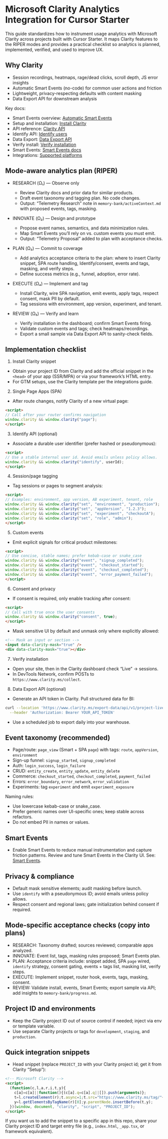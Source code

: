 # Microsoft Clarity Analytics Integration for Cursor Starter

This guide standardizes how to instrument usage analytics with Microsoft Clarity across projects built with Cursor Starter. It maps Clarity features to the RIPER modes and provides a practical checklist so analytics is planned, implemented, verified, and used to improve UX.

## Why Clarity
- Session recordings, heatmaps, rage/dead clicks, scroll depth, JS error insights
- Automatic Smart Events (no-code) for common user actions and friction
- Lightweight, privacy-respecting defaults with content masking
- Data Export API for downstream analysis

Key docs:
- Smart Events overview: [Automatic Smart Events](https://clarity.microsoft.com/blog/say-goodbye-to-manual-tracking-introducing-claritys-automatic-smart-events/)
- Setup and installation: [Install Clarity](https://learn.microsoft.com/en-us/clarity/setup-and-installation/)
- API reference: [Clarity API](https://learn.microsoft.com/en-us/clarity/setup-and-installation/clarity-api)
- Identify API: [Identify users](https://learn.microsoft.com/en-us/clarity/setup-and-installation/identify-api)
- Data Export: [Data Export API](https://learn.microsoft.com/en-us/clarity/setup-and-installation/clarity-data-export-api)
- Verify install: [Verify installation](https://learn.microsoft.com/en-us/clarity/setup-and-installation/clarity-setup#verify-your-installation)
- Smart Events: [Smart Events docs](https://learn.microsoft.com/en-us/clarity/setup-and-installation/smart-events)
- Integrations: [Supported platforms](https://learn.microsoft.com/en-us/clarity/third-party-integrations/supported-third-party-platforms)

## Mode-aware analytics plan (RIPER)

- RESEARCH (Ω₁) — Observe only
  - Review Clarity docs and prior data for similar products.
  - Draft event taxonomy and tagging plan. No code changes.
  - Output: “Telemetry Research” note in `memory-bank/activeContext.md` with proposed events, tags, masking.

- INNOVATE (Ω₂) — Design and prototype
  - Propose event names, semantics, and data minimization rules.
  - Map Smart Events you’ll rely on vs. custom events you must emit.
  - Output: “Telemetry Proposal” added to plan with acceptance checks.

- PLAN (Ω₃) — Commit to coverage
  - Add analytics acceptance criteria to the plan: where to insert Clarity snippet, SPA route handling, Identify/consent, events and tags, masking, and verify steps.
  - Define success metrics (e.g., funnel, adoption, error rate).

- EXECUTE (Ω₄) — Implement and tag
  - Install Clarity, wire SPA navigation, emit events, apply tags, respect consent, mask PII by default.
  - Tag sessions with environment, app version, experiment, and tenant.

- REVIEW (Ω₅) — Verify and learn
  - Verify installation in the dashboard; confirm Smart Events firing.
  - Validate custom events and tags; check heatmaps/recordings.
  - Export a small sample via Data Export API to sanity-check fields.

## Implementation checklist

1) Install Clarity snippet
- Obtain your project ID from Clarity and add the official snippet in the `<head>` of your app (SSR/MPA) or via your framework’s HTML entry.
- For GTM setups, use the Clarity template per the integrations guide.

2) Single Page Apps (SPA)
- After route changes, notify Clarity of a new virtual page:
```html
<script>
// Call after your router confirms navigation
window.clarity && window.clarity("page");
</script>
```

3) Identify API (optional)
- Associate a durable user identifier (prefer hashed or pseudonymous):
```html
<script>
// Use a stable internal user id. Avoid emails unless policy allows.
window.clarity && window.clarity("identify", userId);
</script>
```

4) Session/page tagging
- Tag sessions or pages to segment analysis:
```html
<script>
// Examples: environment, app version, AB experiment, tenant, role
window.clarity && window.clarity("set", "environment", "production");
window.clarity && window.clarity("set", "appVersion", "1.2.3");
window.clarity && window.clarity("set", "experiment", "checkoutA");
window.clarity && window.clarity("set", "role", "admin");
</script>
```

5) Custom events
- Emit explicit signals for critical product milestones:
```html
<script>
// Use concise, stable names; prefer kebab-case or snake_case
window.clarity && window.clarity("event", "signup_completed");
window.clarity && window.clarity("event", "checkout_started");
window.clarity && window.clarity("event", "checkout_completed");
window.clarity && window.clarity("event", "error_payment_failed");
</script>
```

6) Consent and privacy
- If consent is required, only enable tracking after consent:
```html
<script>
// Call with true once the user consents
window.clarity && window.clarity("consent", true);
</script>
```
- Mask sensitive UI by default and unmask only where explicitly allowed:
```html
<!-- Mask an input or section -->
<input data-clarity-mask="true" />
<div data-clarity-mask="true"></div>
```

7) Verify installation
- Open your site, then in the Clarity dashboard check “Live” → sessions.
- In DevTools Network, confirm POSTs to `https://www.clarity.ms/collect`.

8) Data Export API (optional)
- Generate an API token in Clarity. Pull structured data for BI:
```bash
curl --location 'https://www.clarity.ms/export-data/api/v1/project-live-insights?numOfDays=1&dimension1=OS' \
  --header 'Authorization: Bearer YOUR_API_TOKEN'
```
- Use a scheduled job to export daily into your warehouse.

## Event taxonomy (recommended)

- Page/route: `page_view` (Smart + SPA `page`) with tags: `route`, `appVersion`, `environment`
- Sign-up funnel: `signup_started`, `signup_completed`
- Auth: `login_success`, `login_failure`
- CRUD: `entity_create`, `entity_update`, `entity_delete`
- Commerce: `checkout_started`, `checkout_completed`, `payment_failed`
- Errors: `error_boundary`, `error_network`, `error_validation`
- Experiments: tag `experiment` and emit `experiment_exposure`

Naming rules:
- Use lowercase kebab-case or snake_case.
- Prefer generic names over UI-specific ones; keep stable across refactors.
- Do not embed PII in names or values.

## Smart Events
- Enable Smart Events to reduce manual instrumentation and capture friction patterns. Review and tune Smart Events in the Clarity UI. See: [Smart Events](https://learn.microsoft.com/en-us/clarity/setup-and-installation/smart-events).

## Privacy & compliance
- Default mask sensitive elements; audit masking before launch.
- Use `identify` with a pseudonymous ID; avoid emails unless policy allows.
- Respect consent and regional laws; gate initialization behind consent if required.

## Mode-specific acceptance checks (copy into plans)
- RESEARCH: Taxonomy drafted; sources reviewed; comparable apps analyzed.
- INNOVATE: Event list, tags, masking rules proposed; Smart Events plan.
- PLAN: Acceptance criteria include: snippet added, SPA `page` wired, `identify` strategy, consent gating, events + tags list, masking list, verify steps.
- EXECUTE: Implement snippet, router hook, events, tags, masking, consent.
- REVIEW: Validate install, events, Smart Events; export sample via API; add insights to `memory-bank/progress.md`.

## Project ID and environments
- Keep the Clarity project ID out of source control if needed; inject via env or template variable.
- Use separate Clarity projects or tags for `development`, `staging`, and `production`.

## Quick integration snippets

- Head snippet (replace `PROJECT_ID` with your Clarity project id; get it from Clarity “Setup”):
```html
<!-- Microsoft Clarity -->
<script>
  (function(c,l,a,r,i,t,y){
    c[a]=c[a]||function(){(c[a].q=c[a].q||[]).push(arguments)};
    t=l.createElement(r);t.async=1;t.src="https://www.clarity.ms/tag/"+i;
    y=l.getElementsByTagName(r)[0];y.parentNode.insertBefore(t,y);
  })(window, document, "clarity", "script", "PROJECT_ID");
</script>
```

If you want us to add the snippet to a specific app in this repo, share your Clarity project ID and target entry file (e.g., `index.html`, `_app.tsx`, or framework equivalent).